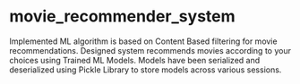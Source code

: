 # movie_recommender_system
Implemented ML algorithm is based on Content Based
filtering for movie recommendations. Designed system
recommends movies according to your choices using Trained
ML Models. Models have been serialized and deserialized
using Pickle Library to store models across various sessions.
